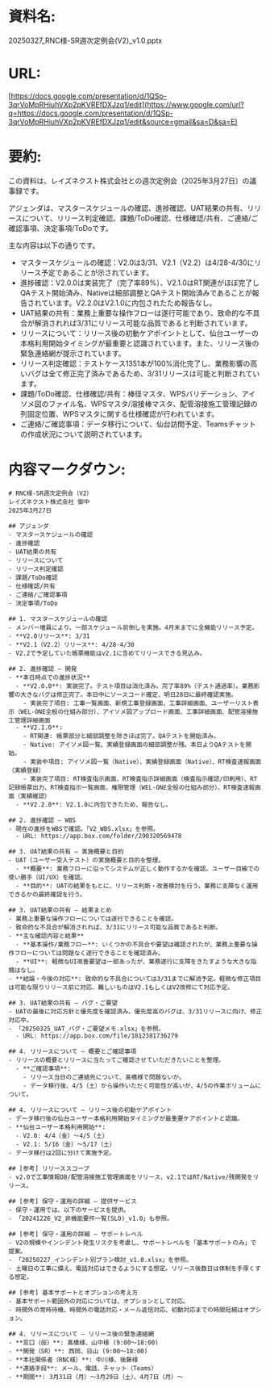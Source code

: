# 資料名: 

20250327_RNC様-SR週次定例会(V2)_v1.0.pptx

  

# URL: 

[https://docs.google.com/presentation/d/1QSp-3qrVoMpRHiuhVXp2pKVREfDXJzq1/edit](https://www.google.com/url?q=https://docs.google.com/presentation/d/1QSp-3qrVoMpRHiuhVXp2pKVREfDXJzq1/edit&source=gmail&sa=D&sa=E)

  

# 要約:

  
この資料は、レイズネクスト株式会社との週次定例会（2025年3月27日）の議事録です。

  

アジェンダは、マスタースケジュールの確認、進捗確認、UAT結果の共有、リリースについて、リリース判定確認、課題/ToDo確認、仕様確認/共有、ご連絡/ご確認事項、決定事項/ToDoです。

  

主な内容は以下の通りです。

- マスタースケジュールの確認：V2.0は3/31、V2.1（V2.2）は4/28-4/30にリリース予定であることが示されています。
- 進捗確認：V2.0.0は実装完了（完了率89%）、V2.1.0はRT関連がほぼ完了しQAテスト開始済み、Nativeは細部調整とQAテスト開始済みであることが報告されています。V2.2.0はV2.1.0に内包されたため報告なし。
- UAT結果の共有：業務上重要な操作フローは遂行可能であり、致命的な不具合が解消されれば3/31にリリース可能な品質であると判断されています。
- リリースについて：リリース後の初動ケアポイントとして、仙台ユーザーの本格利用開始タイミングが最重要と認識されています。また、リリース後の緊急連絡網が提示されています。
- リリース判定確認：テストケース1351本が100%消化完了し、業務影響の高いバグは全て修正完了済みであるため、3/31リリースは可能と判断されています。
- 課題/ToDo確認、仕様確認/共有：棒径マスタ、WPSバリデーション、アイソメ図のファイル名、WPSマスタ/溶接棒マスタ、配管溶接施工管理記録の列固定位置、WPSマスタに関する仕様確認が行われています。
- ご連絡/ご確認事項：データ移行について、仙台訪問予定、Teamsチャットの作成状況について説明されています。

# 内容マークダウン:

```
# RNC様-SR週次定例会（V2）
レイズネクスト株式会社 御中
2025年3月27日

## アジェンダ
- マスタースケジュールの確認
- 進捗確認
- UAT結果の共有
- リリースについて
- リリース判定確認
- 課題/ToDo確認
- 仕様確認/共有
- ご連絡/ご確認事項
- 決定事項/ToDo

## 1. マスタースケジュールの確認
- メンバー増員により、一部スケジュール前倒しを実施。4月末までに全機能リリース予定。
- **V2.0リリース**: 3/31
- **V2.1（V2.2）リリース**: 4/28-4/30
- V2.2で予定していた帳票機能はv2.1に含めてリリースできる見込み。

## 2. 進捗確認 – 開発
- **本日時点での進捗状況**
  - **V2.0.0**: 実装完了。テスト項目は消化済み。完了率89%（テスト通過率）。業務影響の大きなバグは修正完了。本日中にソースコード確定、明日28日に最終確認実施。
    - 実装完了項目: 工事一覧画面、新規工事登録画面、工事詳細画面、ユーザーリスト表示（WEL-ONE全般の仕組み部分）、アイソメ図アップロード画面、工事詳細画面、配管溶接施工管理詳細画面
  - **V2.1.0**:
    - RT関連: 帳票部分と細部調整を除きほぼ完了。QAテストを開始済み。
    - Native: アイソメ図一覧、実績登録画面の細部調整が残。本日よりQAテストを開始。
    - 実装中項目: アイソメ図一覧（Native）、実績登録画面（Native）、RT検査速報画面（実績登録）
    - 実装完了項目: RT検査指示画面、RT検査指示詳細画面（検査指示確認/印刷用）、RT記録帳票出力、RT検査指示一覧画面、権限管理（WEL-ONE全般の仕組み部分）、RT検査速報画面（実績確認）
  - **V2.2.0**: V2.1.0に内包できたため、報告なし。

## 2. 進捗確認 – WBS
- 現在の進捗をWBSで確認。「V2_WBS.xlsx」を参照。
  - URL: https://app.box.com/folder/290320569478

## 3. UAT結果の共有 – 実施概要と目的
- UAT（ユーザー受入テスト）の実施概要と目的を整理。
  - **概要**: 業務フローに沿ってシステムが正しく動作するかを確認。ユーザー目線での使い勝手（UI/UX）を確認。
  - **目的**: UATの結果をもとに、リリース判断・改善検討を行う。業務に支障なく運用できるかの最終確認を行う。

## 3. UAT結果の共有 – 結果まとめ
- 業務上重要な操作フローについては遂行できることを確認。
- 致命的な不具合が解消されれば、3/31にリリース可能な品質であると判断。
- **主な確認内容と結果**
  - **基本操作/業務フロー**: いくつかの不具合や要望は確認されたが、業務上重要な操作フローについては問題なく遂行できることを確認済み。
  - **UI**: 軽微なUI改善要望は一部あったが、業務遂行に支障をきたすような大きな指摘はなし。
- **結論・今後の対応**: 致命的な不具合については3/31までに解消予定。軽微な修正項目は可能な限りリリース前に対応、難しいものはV2.1もしくはV2改修にて対応予定。

## 3. UAT結果の共有 – バグ・ご要望
- UATの最後に対応方針と優先度を確認済み。優先度高のバグは、3/31リリースに向け、修正対応中。
- 「20250325_UAT_バグ・ご要望メモ.xlsx」を参照。
  - URL: https://app.box.com/file/1812381736279

## 4. リリースについて – 概要とご確認事項
- リリースの概要とリリースに当たってご確認させていただきたいことを整理。
  - **ご確認事項**:
    - リリース当日のご連絡先について、髙橋様で問題ないか。
    - データ移行後、4/5（土）から操作いただく可能性が高いが、4/5の作業ボリュームについて。

## 4. リリースについて – リリース後の初動ケアポイント
- データ移行後の仙台ユーザー本格利用開始タイミングが最重要ケアポイントと認識。
- **仙台ユーザー本格利用開始**:
  - V2.0: 4/4（金）～4/5（土）
  - V2.1: 5/16（金）～5/17（土）
- データ移行は2回に分けて実施予定。

## [参考] リリーススコープ
- v2.0で工事情報DB/配管溶接施工管理画面をリリース、v2.1ではRT/Native/残開発をリリース。

## [参考] 保守・運用の詳細 – 提供サービス
- 保守・運用では、以下のサービスを提供。
- 「20241226_V2_非機能要件一覧(SLO)_v1.0」も参照。

## [参考] 保守・運用の詳細 – サポートレベル
- V2の規模やインシデント発生リスクを考慮し、サポートレベルを「基本サポートのみ」で提案。
- 「20250227_インシデント別プラン検討_v1.0.xlsx」を参照。
- 土曜日の工事に備え、電話対応はできるようにする想定。リリース後数日は体制を手厚くする想定。

## [参考] 基本サポートとオプションの考え方
- 基本サポート範囲外の対応については、オプションとして対応。
- 時間外の常時待機、時間外の電話対応・メール返信対応、初動対応までの時間短縮はオプション。

## 4. リリースについて – リリース後の緊急連絡網
- **窓口（仮）**: 髙橋様、山中様 (9:00～18:00)
- **開発（SR）**: 西岡、日山 (9:00～18:00)
- **本社関係者（RNC様）**: 中川様、後藤様
- **連絡手段**: メール、電話、チャット（Teams）
- **期間**: 3月31日（月）～3月29日（土）、4月7日（月）～
```